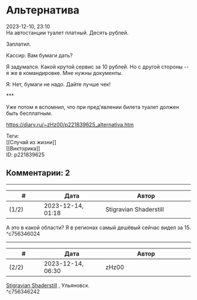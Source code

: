 Альтернатива
============

  
2023-12-10, 23:10  
 На автостанции туалет платный. Десять рублей.   
   
 Заплатил.   
   
 Кассир: Вам бумаги дать?   
   
 Я задумался. Какой крутой сервис за 10 рублей. Но с другой стороны -- я же в командировке. Мне нужны документы.   
   
 Я: Нет, бумаги не надо. Дайте лучше чек!   
   
 \*\*\*   
   
 Уже потом я вспомнил, что при пред'явлении билета туалет должен быть бесплатным.   
  
<https://diary.ru/~zHz00/p221839625_alternativa.htm>  
  
Теги:  
[[Случай из жизни]]  
[[Викторика]]  
ID: p221839625  


Комментарии: 2
--------------

  


---



|         #         |              Дата              |                     Автор                     |           ID           |
| --- | --- | --- | --- |
| (1/2) | 2023-12-14, 01:18 | Stigravian Shaderstill | c756346024 |

  
 А это в какой области? Я в регионах самый дешёвый сейчас видел за 15.   
 ^c756346024

---



|         #         |              Дата              |                     Автор                     |           ID           |
| --- | --- | --- | --- |
| (2/2) | 2023-12-14, 06:30 | zHz00 | c756346242 |

  
  [Stigravian Shaderstill](https://stigravian.diary.ru "Science, Death, Rock-n-Roll")  , Ульяновск.   
 ^c756346242